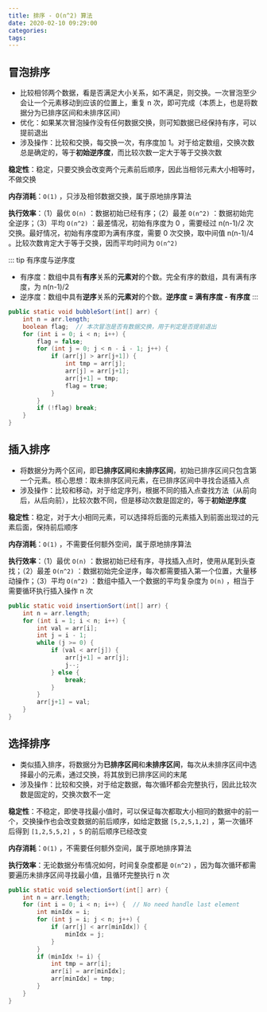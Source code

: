 ```yaml
---
title: 排序 - O(n^2) 算法
date: 2020-02-10 09:29:00
categories: 
tags:
---
```

## 冒泡排序
- 比较相邻两个数据，看是否满足大小关系，如不满足，则交换。一次冒泡至少会让一个元素移动到应该的位置上，重复 n 次，即可完成（本质上，也是将数据分为已排序区间和未排序区间）
- 优化：如果某次冒泡操作没有任何数据交换，则可知数据已经保持有序，可以提前退出
- 涉及操作：比较和交换，每交换一次，有序度加 1。对于给定数组，交换次数总是确定的，等于**初始逆序度**，而比较次数一定大于等于交换次数

**稳定性**：稳定，只要交换会改变两个元素前后顺序，因此当相邻元素大小相等时，不做交换

**内存消耗**：`O(1)` ，只涉及相邻数据交换，属于原地排序算法

**执行效率**：（1）最优 `O(n)` ：数据初始已经有序；（2）最差 `O(n^2)` ：数据初始完全逆序；（3）平均 `O(n^2)` ：最差情况，初始有序度为 0 ，需要经过 n(n-1)/2 次交换。最好情况，初始有序度即为满有序度，需要 0 次交换，取中间值 n(n-1)/4 。比较次数肯定大于等于交换，因而平均时间为 `O(n^2)`

::: tip 有序度与逆序度
- 有序度：数组中具有**有序**关系的**元素对**的个数。完全有序的数组，具有满有序度，为 n(n-1)/2
- 逆序度：数组中具有**逆序**关系的**元素对**的个数。**逆序度 = 满有序度 - 有序度**
:::

```java
public static void bubbleSort(int[] arr) {
    int n = arr.length;
    boolean flag;  // 本次冒泡是否有数据交换，用于判定是否提前退出
    for (int i = 0; i < n; i++) {
        flag = false;
        for (int j = 0; j < n - i - 1; j++) {
            if (arr[j] > arr[j+1]) {
                int tmp = arr[j];
                arr[j] = arr[j+1];
                arr[j+1] = tmp;
                flag = true;
            }
        }
        if (!flag) break;
    }
}
```

## 插入排序
- 将数据分为两个区间，即**已排序区间**和**未排序区间**，初始已排序区间只包含第一个元素。核心思想：取未排序区间元素，在已排序区间中寻找合适插入点
- 涉及操作：比较和移动，对于给定序列，根据不同的插入点查找方法（从前向后，从后向前），比较次数不同，但是移动次数是固定的，等于**初始逆序度**

**稳定性**：稳定，对于大小相同元素，可以选择将后面的元素插入到前面出现过的元素后面，保持前后顺序

**内存消耗**：`O(1)` ，不需要任何额外空间，属于原地排序算法

**执行效率**：（1）最优 `O(n)` ：数据初始已经有序，寻找插入点时，使用从尾到头查找；（2）最差 `O(n^2)` ：数据初始完全逆序，每次都需要插入第一个位置，大量移动操作；（3）平均 `O(n^2)` ：数组中插入一个数据的平均复杂度为 `O(n)` ，相当于需要循环执行插入操作 n 次 

```java
public static void insertionSort(int[] arr) {
    int n = arr.length;
    for (int i = 1; i < n; i++) {
        int val = arr[i];
        int j = i - 1;
        while (j >= 0) {
            if (val < arr[j]) {
                arr[j+1] = arr[j];
                j--;
            } else {
                break;
            }
        }
        arr[j+1] = val;
    }
}
```

## 选择排序
- 类似插入排序，将数据分为**已排序区间**和**未排序区间**，每次从未排序区间中选择最小的元素，通过交换，将其放到已排序区间的末尾
- 涉及操作：比较和交换，对于给定数据，每次循环都会完整执行，因此比较次数是固定的，交换次数不一定

**稳定性**：不稳定，即使寻找最小值时，可以保证每次都取大小相同的数据中的前一个，交换操作也会改变数据的前后顺序，如给定数据 `[5,2,5,1,2]` ，第一次循环后得到 `[1,2,5,5,2]` ，`5` 的前后顺序已经改变

**内存消耗**：`O(1)` ，不需要任何额外空间，属于原地排序算法

**执行效率**：无论数据分布情况如何，时间复杂度都是 `O(n^2)` ，因为每次循环都需要遍历未排序区间寻找最小值，且循环完整执行 n 次

```java
public static void selectionSort(int[] arr) {
    int n = arr.length;
    for (int i = 0; i < n; i++) {  // No need handle last element
        int minIdx = i;
        for (int j = i; j < n; j++) {
            if (arr[j] < arr[minIdx]) {
                minIdx = j;
            }
        }
        if (minIdx != i) {
            int tmp = arr[i];
            arr[i] = arr[minIdx];
            arr[minIdx] = tmp;
        }
    }
}
```
